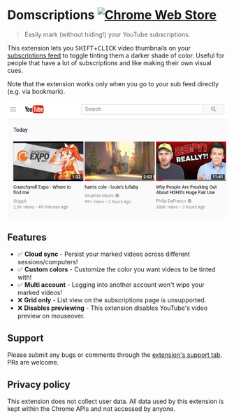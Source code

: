 # Domscriptions [![Chrome Web Store][cws-image]][cws-link]

[cws-image]: https://img.shields.io/chrome-web-store/v/jookgadkghdacihobldikclfhihgegla.svg
[cws-link]: https://chrome.google.com/webstore/detail/jookgadkghdacihobldikclfhihgegla

> Easily mark (without hiding!) your YouTube subscriptions.

This extension lets you <kbd>SHIFT</kbd>+<kbd>CLICK</kbd> video thumbnails on your [subscriptions feed](https://youtube.com/feed/subscriptions) to toggle tinting them a darker shade of color. Useful for people that have a lot of subscriptions and like making their own visual cues.

Note that the extension works only when you go to your sub feed directly (e.g. via bookmark).

![Demo](.github/demo.gif)

## Features

* ✅ **Cloud sync** - Persist your marked videos across different sessions/computers!
* ✅ **Custom colors** - Customize the color you want videos to be tinted with!
* ✅ **Multi account** - Logging into another account won't wipe your marked videos!
* ❌ **Grid only** - List view on the subscriptions page is unsupported.
* ❌ **Disables previewing** - This extension disables YouTube's video preview on mouseover.

## Support

Please submit any bugs or comments through the [extension's support tab](https://chrome.google.com/webstore/detail/domscriptions/jookgadkghdacihobldikclfhihgegla/support).  
PRs are welcome.

## Privacy policy

This extension does not collect user data. All data used by this extension is kept within the Chrome APIs and not accessed by anyone.
